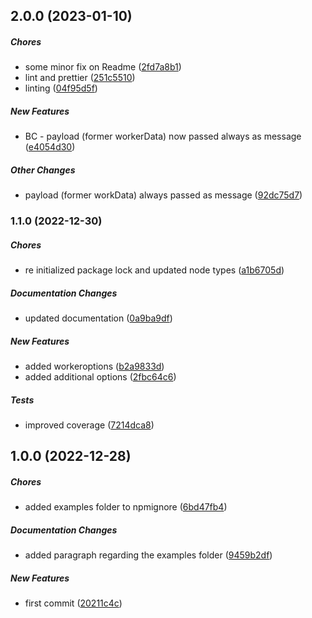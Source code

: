 ## 2.0.0 (2023-01-10)

##### Chores

*  some minor fix on Readme ([2fd7a8b1](https://github.com/Cadienvan/worker-spawner/commit/2fd7a8b192338ca5ed0a1a124ca3f7fe1f0aa723))
*  lint and prettier ([251c5510](https://github.com/Cadienvan/worker-spawner/commit/251c55109d18d2c28b7766fb2ed7eccc3650be92))
*  linting ([04f95d5f](https://github.com/Cadienvan/worker-spawner/commit/04f95d5f6efb8e9837085d359e1d469a35dc2576))

##### New Features

*  BC - payload (former workerData) now passed always as message ([e4054d30](https://github.com/Cadienvan/worker-spawner/commit/e4054d30e381e71bb45d2a495e2c53b2bedddb77))

##### Other Changes

*  payload (former workData) always passed as message ([92dc75d7](https://github.com/Cadienvan/worker-spawner/commit/92dc75d7a1b10cb8ed26884b4eea67f8406b89a6))

### 1.1.0 (2022-12-30)

##### Chores

*  re initialized package lock and updated node types ([a1b6705d](https://github.com/Cadienvan/worker-spawner/commit/a1b6705d4071912bf97aeceab250b722885eb802))

##### Documentation Changes

*  updated documentation ([0a9ba9df](https://github.com/Cadienvan/worker-spawner/commit/0a9ba9dfad521b37881857ffbe54e6be5dfc6df1))

##### New Features

*  added workeroptions ([b2a9833d](https://github.com/Cadienvan/worker-spawner/commit/b2a9833d5a3b277164ca7a7af0ecbff233e692f5))
*  added additional options ([2fbc64c6](https://github.com/Cadienvan/worker-spawner/commit/2fbc64c683a3ae8a20f3f24231a1d9dabf8589a7))

##### Tests

*  improved coverage ([7214dca8](https://github.com/Cadienvan/worker-spawner/commit/7214dca84ec1f70d6ce817aff4b885118ac9040c))

## 1.0.0 (2022-12-28)

##### Chores

*  added examples folder to npmignore ([6bd47fb4](https://github.com/Cadienvan/worker-spawner/commit/6bd47fb40dc8c54a8716e64fdeeb053c18f4fe0e))

##### Documentation Changes

*  added paragraph regarding the examples folder ([9459b2df](https://github.com/Cadienvan/worker-spawner/commit/9459b2df039c32992d21ddc90281d7e9d05780b2))

##### New Features

*  first commit ([20211c4c](https://github.com/Cadienvan/worker-spawner/commit/20211c4cdfc9107509d8b054661eed1d4f802599))

